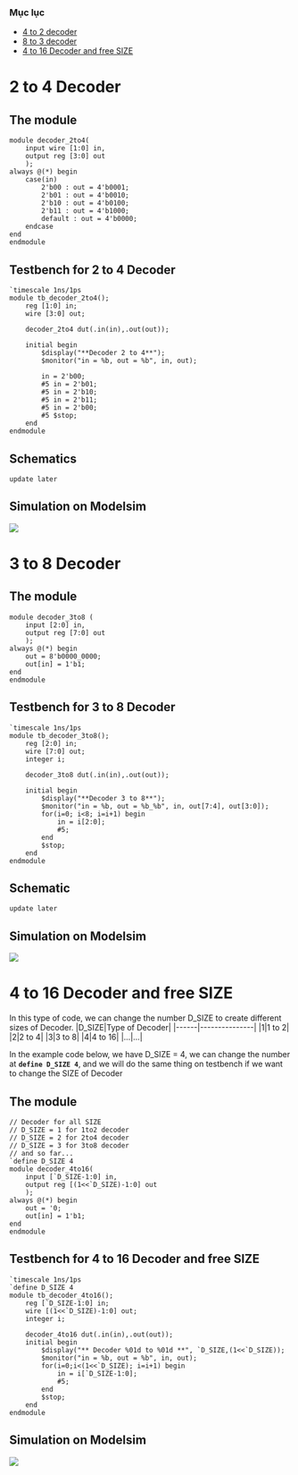 ### Mục lục
- [4 to 2 decoder](#decoder2to4)
- [8 to 3 decoder](#decoder3to8)
- [4 to 16 Decoder and free SIZE](#decoder4to16)

<a name="decoder2to4"></a>
# 2 to 4 Decoder
## The module
```
module decoder_2to4(
	input wire [1:0] in,
	output reg [3:0] out
	);
always @(*) begin
	case(in)
		2'b00 : out = 4'b0001;
		2'b01 : out = 4'b0010;
		2'b10 : out = 4'b0100;
		2'b11 : out = 4'b1000;
		default : out = 4'b0000;
	endcase
end
endmodule
```
## Testbench for 2 to 4 Decoder
```
`timescale 1ns/1ps
module tb_decoder_2to4();
	reg [1:0] in;
	wire [3:0] out;
	
	decoder_2to4 dut(.in(in),.out(out));
	
	initial begin
		$display("**Decoder 2 to 4**");
		$monitor("in = %b, out = %b", in, out);

		in = 2'b00;
		#5 in = 2'b01;
		#5 in = 2'b10;
		#5 in = 2'b11;
		#5 in = 2'b00;
		#5 $stop;
	end
endmodule
```
## Schematics
`update later`
## Simulation on Modelsim 
<img src=https://i.imgur.com/fC61S95.png>

<a name="decoder3to8"></a>
# 3 to 8 Decoder
## The module
```
module decoder_3to8 (
	input [2:0] in,
	output reg [7:0] out
	);
always @(*) begin
	out = 8'b0000_0000;
	out[in] = 1'b1;
end
endmodule
```
## Testbench for 3 to 8 Decoder
```
`timescale 1ns/1ps
module tb_decoder_3to8();
	reg [2:0] in;
	wire [7:0] out;
	integer i;
	
	decoder_3to8 dut(.in(in),.out(out));
	
	initial begin
		$display("**Decoder 3 to 8**");
		$monitor("in = %b, out = %b_%b", in, out[7:4], out[3:0]);
		for(i=0; i<8; i=i+1) begin
			in = i[2:0];
			#5;
		end
		$stop;
	end
endmodule
```
## Schematic
`update later`
## Simulation on Modelsim
<img src=https://i.imgur.com/KiV74gl.png>

<a name="decoder4to16"></a>
# 4 to 16 Decoder and free SIZE
In this type of code, we can change the number D_SIZE to create different sizes of Decoder.
|D_SIZE|Type of Decoder|
|------|---------------|
|1|1 to 2|
|2|2 to 4|
|3|3 to 8|
|4|4 to 16|
|...|...|

In the example code below, we have D_SIZE = 4, we can change the number at **`define D_SIZE 4`**, and we will do the same thing on testbench if we want to change the SIZE of Decoder

## The module
```
// Decoder for all SIZE
// D_SIZE = 1 for 1to2 decoder
// D_SIZE = 2 for 2to4 decoder
// D_SIZE = 3 for 3to8 decoder
// and so far...
`define D_SIZE 4
module decoder_4to16(
	input [`D_SIZE-1:0] in,
	output reg [(1<<`D_SIZE)-1:0] out
	);
always @(*) begin
	out = '0;
	out[in] = 1'b1;
end
endmodule
```
## Testbench for 4 to 16 Decoder and free SIZE
```
`timescale 1ns/1ps
`define D_SIZE 4
module tb_decoder_4to16();
	reg [`D_SIZE-1:0] in;
	wire [(1<<`D_SIZE)-1:0] out;
	integer i;

	decoder_4to16 dut(.in(in),.out(out));
	initial begin
		$display("** Decoder %01d to %01d **", `D_SIZE,(1<<`D_SIZE));
		$monitor("in = %b, out = %b", in, out);
		for(i=0;i<(1<<`D_SIZE); i=i+1) begin
			in = i[`D_SIZE-1:0];
			#5;
		end
		$stop;
	end
endmodule
```
## Simulation on Modelsim
<img src=https://i.imgur.com/hqfL9la.png>


